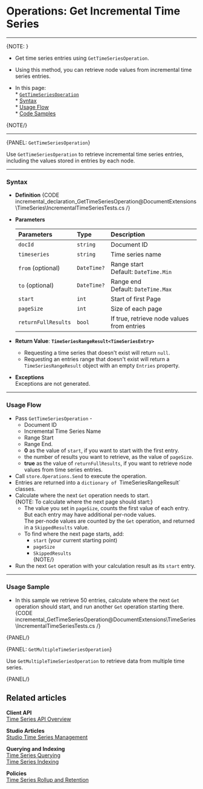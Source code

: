 ﻿# Operations: Get Incremental Time Series

---

{NOTE: }

* Get time series entries using `GetTimeSeriesOperation`.  
* Using this method, you can retrieve node values from incremental time series entries.  

* In this page:  
      * [`GetTimeSeriesOperation`](../../../../../document-extensions/timeseries/incremental-time-series/client-api/operations/get#gettimeseriesoperation)  
         * [Syntax](../../../../../document-extensions/timeseries/incremental-time-series/client-api/operations/get#syntax)  
         * [Usage Flow](../../../../../document-extensions/timeseries/incremental-time-series/client-api/operations/get#usage-flow)  
         * [Code Samples](../../../../../document-extensions/timeseries/incremental-time-series/client-api/operations/get#usage-sample)  

{NOTE/}

---

{PANEL: `GetTimeSeriesOperation`}

Use `GetTimeSeriesOperation` to retrieve incremental time series entries, including 
the values stored in entries by each node.  

---

### Syntax

* **Definition**
  {CODE incremental_declaration_GetTimeSeriesOperation@DocumentExtensions\TimeSeries\IncrementalTimeSeriesTests.cs /}

* **Parameters**  

    | Parameters | Type | Description |
    |:-------------|:-------------|:-------------|
    | `docId` | `string` | Document ID |
    | `timeseries` | `string` | Time series name |
    | `from` (optional) | `DateTime?` | Range start  <br> Default: `DateTime.Min` ||
    | `to` (optional) | `DateTime?` | Range end  <br> Default: `DateTime.Max` ||
    | `start` | `int` | Start of first Page |
    | `pageSize` | `int` | Size of each page |
    | `returnFullResults` | `bool` | If true, retrieve node values from entries |
     

* **Return Value**: **`TimeSeriesRangeResult<TimeSeriesEntry>`**  

   * Requesting a time series that doesn't exist will return `null`.  
   * Requesting an entries range that doesn't exist will return a `TimeSeriesRangeResult` object 
     with an empty `Entries` property.  

* **Exceptions**  
  Exceptions are not generated.  

---

### Usage Flow

* Pass `GetTimeSeriesOperation` -  
   * Document ID  
   * Incremental Time Series Name  
   * Range Start  
   * Range End.  
   * **0** as the value of `start`, if you want to start with the first entry.  
   * the number of results you want to retrieve, as the value of `pageSize`.  
   * **true** as the value of `returnFullResults`, if you want to retrieve node values from time series entries.  
* Call `store.Operations.Send` to execute the operation.  
* Entries are returned into a `dictionary of `TimeSeriesRangeResult` classes.  
* Calculate where the next `Get` operation needs to start.  
   {NOTE: To calculate where the next page should start:}
     * The value you set in `pageSize`, counts the first value of each entry.  
       But each entry may have additional per-node values.  
       The per-node values are counted by the `Get` operation, and returned in a `SkippedResults` value.  
     * To find where the next page starts, add:  
        * `start` (your current starting point)  
        * `pageSize`  
        * `SkippedResults`  
   {NOTE/}
* Run the next `Get` operation with your calculation result as its `start` entry.  

---

### Usage Sample

* In this sample we retrieve 50 entries, calculate where the next `Get` operation should start, 
  and run another `Get` operation starting there.  
  {CODE incremental_GetTimeSeriesOperation@DocumentExtensions\TimeSeries\IncrementalTimeSeriesTests.cs /}  

{PANEL/}

{PANEL: `GetMultipleTimeSeriesOperation`}

Use `GetMultipleTimeSeriesOperation` to retrieve data from 
multiple time series.  

{PANEL/}

## Related articles

**Client API**  
[Time Series API Overview](../../../../../document-extensions/timeseries/client-api/overview)  

**Studio Articles**  
[Studio Time Series Management](../../../../../studio/database/document-extensions/time-series)  

**Querying and Indexing**  
[Time Series Querying](../../../../../document-extensions/timeseries/querying/overview-and-syntax)  
[Time Series Indexing](../../../../../document-extensions/timeseries/indexing)  

**Policies**  
[Time Series Rollup and Retention](../../../../../document-extensions/timeseries/rollup-and-retention)  
